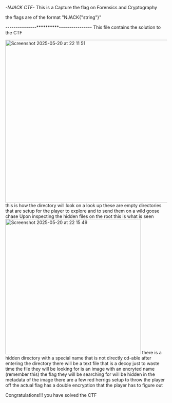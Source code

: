 -*NJACK CTF*-
This is a Capture the flag on Forensics and Cryptography

the flags are of the format "NJACK{"string"}"

---------------**********----------------
This file contains the solution to the CTF



<img width="508" alt="Screenshot 2025-05-20 at 22 11 51" src="https://github.com/user-attachments/assets/cd0eb9ce-aff5-4772-97a3-347c3e7994d4" />
this is how the directory will look on a look up 
these are empty directories that are setup for the player to explore and to send them on a wild goose chase
Upon inspecting the hidden files on the root this is what is seen
<img width="422" alt="Screenshot 2025-05-20 at 22 15 49" src="https://github.com/user-attachments/assets/60c4ed82-8c79-4a64-8d72-61c252e94616" />
there is a hidden directory with a special name that is not directly cd-able
after entering the directory there will be a text file that is a decoy just to waste time 
the file they will be looking for is an image with an encryted name (remember this)
the flag they will be searching for will be hidden in the metadata of the image
there are a few red herrigs setup to throw the player off
the actual flag has a double encryption that the player has to figure out


Congratulations!!! you have solved the CTF
